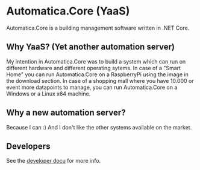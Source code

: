 # Automatica.Core (YaaS)
Automatica.Core is a building management software written in .NET Core.

## Why YaaS? (Yet another automation server)
My intention in Automatica.Core was to build a system which can run on different hardware and different operating sytems. In case of a "Smart Home" you can run Automatica.Core on a RaspberryPi using the image in the download section.
In case of a shopping mall where you have 10.000 or event more datapoints to manage, you can run Automatica.Core on a Windows or a Linux x64 machine.

## Why a new automation server?
Because I can :) And I don't like the other systems available on the market. 

## Developers
See the [developer docu](dev/intro.md) for more info.
